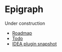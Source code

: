 # Epigraph

Under construction

- [Roadmap](roadmap.md)
- [Todo](todo.md)
- [IDEA plugin snapshot](https://github.com/SumoLogic/epigraph/files/628669/Epigraph-0.0-SNAPSHOT.zip)
